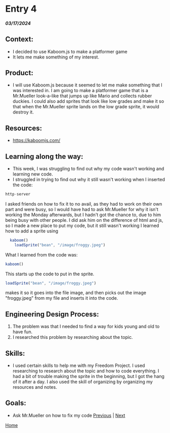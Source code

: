 # Entry 4
##### 03/17/2024
## Context:
* I decided to use Kaboom.js to make a platformer game
* It lets me make something of my interest.

## Product:
* I will use Kaboom.js because it seemed to let me make something that I was interested in. I am going to make a platformer game that is a Mr.Mueller look-a-like that jumps up like Mario and collects rubber duckies. I could also add sprites that look like low grades and make it so that when the Mr.Mueller sprite lands on the low grade sprite, it would destroy it.

## Resources:
* https://kaboomjs.com/

## Learning along the way:
* This week, I was struggling to find out why my code wasn't working and learning new code.
* I struggled in trying to find out why it still wasn't working when I inserted the code:

```js
http-server
```

I asked friends on how to fix it to no avail, as they had to work on their own part and were busy, so I would have had to ask Mr.Mueller for why it isn't working the Monday afterwards, but I hadn't got the chance to, due to him being busy with other people. I did ask him on the difference of html and js, so I made a new place to put my code, but it still wasn't working
I learned how to add a sprite using

```js
  kaboom()
    loadSprite("bean", "/image/froggy.jpeg")
```
What I learned from the code was:
```js
kaboom()
```
This starts up the code to put in the sprite.

```js
loadSprite("bean", "/image/froggy.jpeg")
```
makes it so it goes into the file image, and then picks out the image "froggy.jpeg" from my file and inserts it into the code.
## Engineering Design Process:
1) The problem was that I needed to find a way for kids young and old to have fun.
2) I researched this problem by researching about the topic.

## Skills:
* I used certain skills to help me with my Freedom Project. I used researching to research about the topic and how to code everything. I had a bit of trouble making the sprite in the beginning, but I got the hang of it after a day. I also used the skill of organizing by organizing my resources and notes.

## Goals:
* Ask Mr.Mueller on how to fix my code
[Previous](entry03.md) | [Next](entry05.md)

[Home](../README.md)